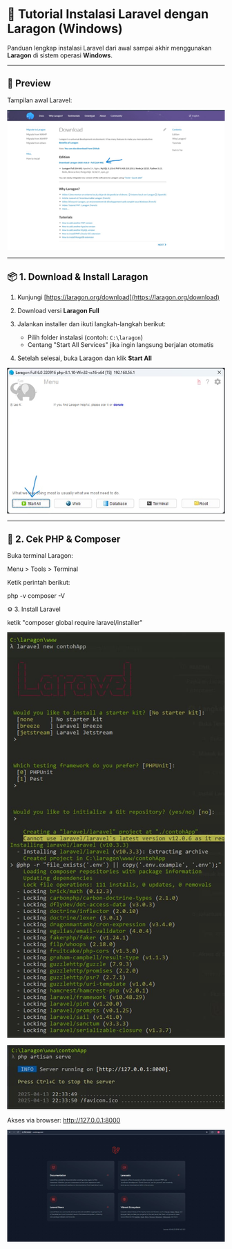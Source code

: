 # 🚀 Tutorial Instalasi Laravel dengan Laragon (Windows)

Panduan lengkap instalasi Laravel dari awal sampai akhir menggunakan **Laragon** di sistem operasi **Windows**.

---

## 📸 Preview

Tampilan awal Laravel:

![Tampilan Laravel](img/1.jpg)

---

## 📦 1. Download & Install Laragon

1. Kunjungi [https://laragon.org/download](https://laragon.org/download)
2. Download versi **Laragon Full**
3. Jalankan installer dan ikuti langkah-langkah berikut:
   - Pilih folder instalasi (contoh: `C:\laragon`)
   - Centang "Start All Services" jika ingin langsung berjalan otomatis

4. Setelah selesai, buka Laragon dan klik **Start All**

![Laragon Start](img/3.jpg)

---

## 🧪 2. Cek PHP & Composer

Buka terminal Laragon:

Menu > Tools > Terminal


Ketik perintah berikut:

php -v
composer -V

⚙️ 3. Install Laravel

ketik "composer global require laravel/installer"

![Laragon Start](img/5.jpg)

![Laragon Start](img/6.jpg)

Akses via browser: http://127.0.0.1:8000

![Laragon Start](img/7.jpg)
